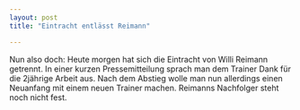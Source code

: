 ```yaml
---
layout: post
title: "Eintracht entlässt Reimann"

---
```


Nun also doch: Heute morgen hat sich die Eintracht von Willi Reimann getrennt. In einer kurzen Pressemitteilung sprach man dem Trainer Dank für die 2jährige Arbeit aus. Nach dem Abstieg wolle man nun allerdings einen Neuanfang mit einem neuen Trainer machen. Reimanns Nachfolger steht noch nicht fest.


